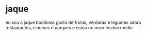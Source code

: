 # jaque
eu sou a jaque bonitoma
gosto de frutas, verduras e legumes
adoro restaurantes, cinemas e parques
e estou no novo encino medio
